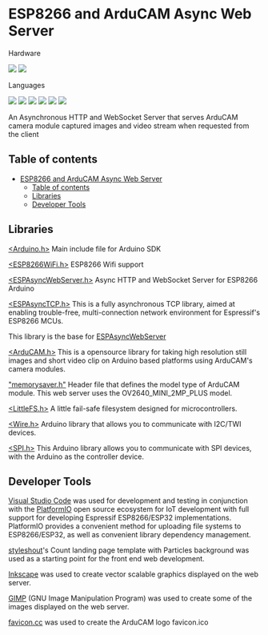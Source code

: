# ESP8266 and ArduCAM Async Web Server

Hardware

[![](https://img.shields.io/badge/espressif-E7352C?style=for-the-badge&logo=espressif&logoColor=white)](https://www.espressif.com/en/products/socs/esp8266)
[![](http://192.168.1.203/arducam_md_badge.svg)](https://www.arducam.com/docs/spi-cameras-for-arduino/introduction/)

Languages

![](https://img.shields.io/badge/C%2B%2B-00599C?style=for-the-badge&logo=c%2B%2B&logoColor=white) [![](https://img.shields.io/badge/Arduino-00979D?style=for-the-badge&logo=Arduino&logoColor=white)](https://www.arduino.cc/reference/en/) ![](https://img.shields.io/badge/HTML5-E34F26?style=for-the-badge&logo=html5&logoColor=white) ![](https://img.shields.io/badge/CSS3-1572B6?style=for-the-badge&logo=css3&logoColor=white) ![](https://img.shields.io/badge/JavaScript-323330?style=for-the-badge&logo=javascript&logoColor=F7DF1E) ![](https://img.shields.io/badge/Markdown-000000?style=for-the-badge&logo=markdown&logoColor=white)

An Asynchronous HTTP and WebSocket Server that serves ArduCAM camera module captured images and video stream when requested from the client

## Table of contents
- [ESP8266 and ArduCAM Async Web Server](#esp8266-and-arducam-async-web-server)
    - [Table of contents](#table-of-contents)
    - [Libraries](#libraries)
    - [Developer Tools](#developer-tools)

## Libraries

[<Arduino.h>](https://github.com/esp8266/Arduino/blob/master/cores/esp8266/Arduino.h) Main include file for Arduino SDK

[<ESP8266WiFi.h>](https://arduino-esp8266.readthedocs.io/en/latest/esp8266wifi/readme.html) ESP8266 Wifi support

[<ESPAsyncWebServer.h>](https://github.com/me-no-dev/ESPAsyncWebServer) Async HTTP and WebSocket Server for ESP8266 Arduino

[<ESPAsyncTCP.h>](https://github.com/me-no-dev/ESPAsyncTCP) This is a fully asynchronous TCP library, aimed at enabling trouble-free, multi-connection network environment for Espressif's ESP8266 MCUs.

This library is the base for [ESPAsyncWebServer](https://github.com/me-no-dev/ESPAsyncWebServer)

[<ArduCAM.h>](https://github.com/ArduCAM/Arduino) This is a opensource library for taking high resolution still images and short video clip on Arduino based platforms using ArduCAM's camera modules.

["memorysaver.h"](https://github.com/ArduCAM/Arduino) Header file that defines the model type of ArduCAM module. This web server uses the OV2640_MINI_2MP_PLUS model.

[<LittleFS.h>](https://github.com/littlefs-project/littlefs) A little fail-safe filesystem designed for microcontrollers.

[<Wire.h>](https://www.arduino.cc/reference/en/language/functions/communication/wire/) Arduino library that allows you to communicate with I2C/TWI devices.

[<SPI.h>](https://www.arduino.cc/reference/en/language/functions/communication/spi/) This Arduino library allows you to communicate with SPI devices, with the Arduino as the controller device.

## Developer Tools

[Visual Studio Code](https://code.visualstudio.com/) was used for development and testing in conjunction with the [PlatformIO](http://platformio.org) open source ecosystem for IoT development with full support for developing Espressif ESP8266/ESP32 implementations. PlatformIO provides a convenient method for uploading file systems to ESP8266/ESP32, as well as convenient library dependency management.

[styleshout](https://technext.github.io/count/)'s Count landing page template with Particles background was used as a starting point for the front end web development.

[Inkscape](https://inkscape.org/) was used to create vector scalable graphics displayed on the web server.

[GIMP](https://www.gimp.org/) (GNU Image Manipulation Program) was used to create some of the images displayed on the web server.

[favicon.cc](https://www.favicon.cc/) was used to create the ArduCAM logo favicon.ico

